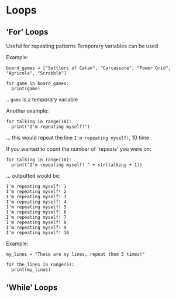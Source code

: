 # Loops


## 'For' Loops

Useful for repeating patterns
Temporary variables can be used

Example:
```
board_games = ["Settlers of Catan", "Carcassone", "Power Grid", "Agricola", "Scrabble"]

for game in board_games:
  print(game)
```
.. `game` is a temporary variable

Another example:
```
for talking in range(10):
  print("I'm repeating myself!")
```
... this would repeat the line `I'm repeating myself!`, 10 time

If you wanted to count the number of 'repeats' you were on:

```
for talking in range(10):
  print("I'm repeating myself! " + str(talking + 1))
```
... outputted would be:

```
I'm repeating myself! 1
I'm repeating myself! 2
I'm repeating myself! 3
I'm repeating myself! 4
I'm repeating myself! 5
I'm repeating myself! 6
I'm repeating myself! 7
I'm repeating myself! 8
I'm repeating myself! 9
I'm repeating myself! 10
```

Example:

```
my_lines = "These are my lines, repeat them 5 times!"

for the_lines in range(5):
  print(my_lines)
```

## 'While' Loops
